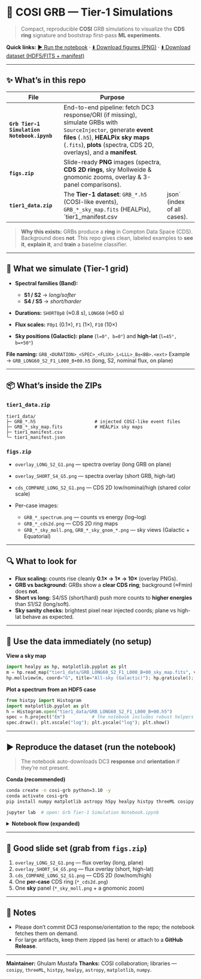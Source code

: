 # 🚀 COSI GRB — Tier-1 Simulations

> Compact, reproducible **COSI** GRB simulations to visualize the **CDS ring** signature and bootstrap first-pass **ML experiments**.

**Quick links:**
[▶️ Run the notebook](./Grb%20Tier-1%20Simulation%20Notebook.ipynb) ·
[⬇️ Download figures (PNG)](https://github.com/Mustafa-hub-maker/cosi-grb-tier1/raw/main/figs.zip) ·
[⬇️ Download dataset (HDF5/FITS + manifest)](https://github.com/Mustafa-hub-maker/cosi-grb-tier1/raw/main/tier1_data.zip)

---

## ✨ What’s in this repo

| File                                       | Purpose                                                                                                                                                                                                                     |                              |
| ------------------------------------------ | --------------------------------------------------------------------------------------------------------------------------------------------------------------------------------------------------------------------------- | ---------------------------- |
| **`Grb Tier-1 Simulation Notebook.ipynb`** | End-to-end pipeline: fetch DC3 response/ORI (if missing), simulate GRBs with `SourceInjector`, generate **event files** (`.h5`), **HEALPix sky maps** (`.fits`), **plots** (spectra, CDS 2D, overlays), and a **manifest**. |                              |
| **`figs.zip`**                             | Slide-ready **PNG** images (spectra, **CDS 2D rings**, sky Mollweide & gnomonic zooms, overlay & 3-panel comparisons).                                                                                                      |                              |
| **`tier1_data.zip`**                       | The **Tier-1 dataset**: `GRB_*.h5` (COSI-like events), `GRB_*_sky_map.fits` (HEALPix), \`tier1\_manifest.csv                                                                                                                | json\` (index of all cases). |

> **Why this exists:** GRBs produce a **ring** in Compton Data Space (CDS). Background does **not**. This repo gives clean, labeled examples to **see it**, **explain it**, and **train** a baseline classifier.

---

## 🧪 What we simulate (Tier-1 grid)

* **Spectral families (Band):**

  * **S1 / S2** → *long/softer*
  * **S4 / S5** → *short/harder*
* **Durations:** `SHORT0p8` (≈0.8 s), `LONG60` (≈60 s)
* **Flux scales:** `F0p1` (0.1×), `F1` (1×), `F10` (10×)
* **Sky positions (Galactic):** **plane** (`l=0°, b=0°`) and **high-lat** (`l=45°, b=+50°`)

**File naming:** `GRB_<DURATION>_<SPEC>_<FLUX>_L<LLL>_B±<BB>.<ext>`
Example → `GRB_LONG60_S2_F1_L000_B+00.h5` (long, S2, nominal flux, on plane)

---

## 📦 What’s inside the ZIPs

### `tier1_data.zip`

```
tier1_data/
├─ GRB_*.h5                      # injected COSI-like event files
├─ GRB_*_sky_map.fits            # HEALPix sky maps
├─ tier1_manifest.csv
└─ tier1_manifest.json
```

### `figs.zip`

* `overlay_LONG_S2_G1.png` — spectra overlay (long GRB on plane)
* `overlay_SHORT_S4_G5.png` — spectra overlay (short GRB, high-lat)
* `cds_COMPARE_LONG_S2_G1.png` — CDS 2D low/nominal/high (shared color scale)
* Per-case images:

  * `GRB_*_spectrum.png` — counts vs energy (log–log)
  * `GRB_*_cds2d.png` — CDS 2D ring maps
  * `GRB_*_sky_moll.png`, `GRB_*_sky_gnom_*.png` — sky views (Galactic + Equatorial)

---

## 🔍 What to look for

* **Flux scaling:** counts rise cleanly **0.1× → 1× → 10×** (overlay PNGs).
* **GRB vs background:** GRBs show a **clear CDS ring**; background (≈Fmin) does **not**.
* **Short vs long:** S4/S5 (short/hard) push more counts to **higher energies** than S1/S2 (long/soft).
* **Sky sanity checks:** brightest pixel near injected coords; plane vs high-lat behave as expected.

---

## 🧰 Use the data immediately (no setup)

**View a sky map**

```python
import healpy as hp, matplotlib.pyplot as plt
m = hp.read_map("tier1_data/GRB_LONG60_S2_F1_L000_B+00_sky_map.fits", verbose=False)
hp.mollview(m, coord="G", title="All-sky (Galactic)"); hp.graticule(); plt.show()
```

**Plot a spectrum from an HDF5 case**

```python
from histpy import Histogram
import matplotlib.pyplot as plt
h = Histogram.open("tier1_data/GRB_LONG60_S2_F1_L000_B+00.h5")
spec = h.project("Em")          # the notebook includes robust helpers if names differ
spec.draw(); plt.xscale("log"); plt.yscale("log"); plt.show()
```

---

## ▶️ Reproduce the dataset (run the notebook)

> The notebook auto-downloads DC3 **response** and **orientation** if they’re not present.

**Conda (recommended)**

```bash
conda create -n cosi-grb python=3.10 -y
conda activate cosi-grb
pip install numpy matplotlib astropy h5py healpy histpy threeML cosipy

jupyter lab  # open: Grb Tier-1 Simulation Notebook.ipynb
```

<details>
<summary><b>Notebook flow (expanded)</b></summary>

1. Sets up I/O paths
2. **Fetches** imaging response & orientation (once)
3. Defines **Band** presets (S1/S2/S4/S5)
4. Chooses two **sky** positions (plane & high-lat)
5. Builds the **Tier-1 grid** (durations × spectra × flux × sky)
6. Runs **SourceInjector** → `.h5` per case
7. Converts to **HEALPix** → `*_sky_map.fits`
8. Produces **plots** (spectra, CDS 2D, sky, overlays/3-panel)
9. Saves **manifest** (`tier1_manifest.csv|json`)

</details>

---

## 🧭 Good slide set (grab from `figs.zip`)

1. `overlay_LONG_S2_G1.png` — flux overlay (long, plane)
2. `overlay_SHORT_S4_G5.png` — flux overlay (short, high-lat)
3. `cds_COMPARE_LONG_S2_G1.png` — CDS 2D (low/nom/high)
4. One **per-case** CDS ring (`*_cds2d.png`)
5. One **sky** panel (`*_sky_moll.png` + a gnomonic zoom)

---

## 📌 Notes

* Please don’t commit DC3 response/orientation to the repo; the notebook fetches them on demand.
* For large artifacts, keep them zipped (as here) or attach to a **GitHub Release**.

---

**Maintainer:** Ghulam Mustafa
**Thanks:** COSI collaboration; libraries — `cosipy`, `threeML`, `histpy`, `healpy`, `astropy`, `matplotlib`, `numpy`.
